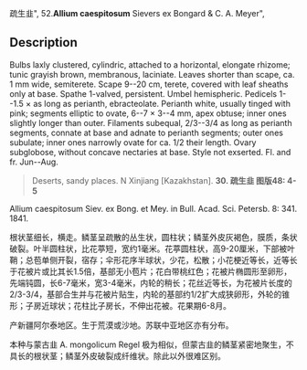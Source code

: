 疏生韭",
52.**Allium caespitosum** Sievers ex Bongard & C. A. Meyer",

## Description
Bulbs laxly clustered, cylindric, attached to a horizontal, elongate rhizome; tunic grayish brown, membranous, laciniate. Leaves shorter than scape, ca. 1 mm wide, semiterete. Scape 9--20 cm, terete, covered with leaf sheaths only at base. Spathe 1-valved, persistent. Umbel hemispheric. Pedicels 1--1.5 × as long as perianth, ebracteolate. Perianth white, usually tinged with pink; segments elliptic to ovate, 6--7 × 3--4 mm, apex obtuse; inner ones slightly longer than outer. Filaments subequal, 2/3--3/4 as long as perianth segments, connate at base and adnate to perianth segments; outer ones subulate; inner ones narrowly ovate for ca. 1/2 their length. Ovary subglobose, without concave nectaries at base. Style not exserted. Fl. and fr. Jun--Aug.

> Deserts, sandy places. N Xinjiang [Kazakhstan].
**30. 疏生韭 图版48: 4-5**

Allium caespitosum Siev. ex Bong. et Mey. in Bull. Acad. Sci. Petersb. 8: 341. 1841.

根状茎细长，横走。鳞茎呈疏散的丛生状，圆柱状；鳞茎外皮灰褐色，膜质，条状破裂。叶半圆柱状，比花葶短，宽约1毫米。花葶圆柱状，高9-20厘米，下部被叶鞘；总苞单侧开裂，宿存；伞形花序半球状，少花，松散；小花梗近等长，近等长于花被片或比其长1.5倍，基部无小苞片；花白带桃红色；花被片椭圆形至卵形，先端钝圆，长6-7毫米，宽3-4毫米，内轮的稍长；花丝近等长，为花被片长度的2/3-3/4，基部合生并与花被片贴生，内轮的基部约1/2扩大成狭卵形，外轮的锥形；子房近球状；花柱比子房长，不伸出花被。花果期6-8月。

产新疆阿尔泰地区。生于荒漠或沙地。苏联中亚地区亦有分布。

本种与蒙古韭 A. mongolicum Regel 极为相似，但蒙古韭的鳞茎紧密地聚生，不具长的根状茎；鳞茎外皮破裂成纤维状。除此以外很难区别。
